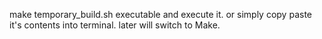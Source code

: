make temporary_build.sh executable and execute it.
or simply copy paste it's contents into terminal.
later will switch to Make.

